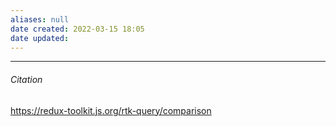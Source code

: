 ```yaml
---
aliases: null
date created: 2022-03-15 18:05
date updated:
---
```


---

###### Citation

https://redux-toolkit.js.org/rtk-query/comparison
